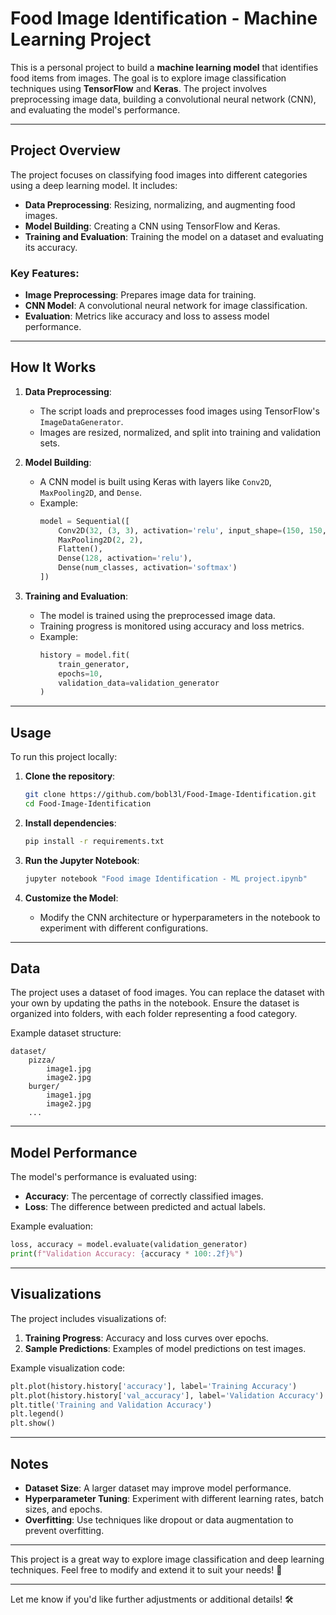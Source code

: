 
# Food Image Identification - Machine Learning Project

This is a personal project to build a **machine learning model** that identifies food items from images. The goal is to explore image classification techniques using **TensorFlow** and **Keras**. The project involves preprocessing image data, building a convolutional neural network (CNN), and evaluating the model's performance.

---

## Project Overview

The project focuses on classifying food images into different categories using a deep learning model. It includes:
- **Data Preprocessing**: Resizing, normalizing, and augmenting food images.
- **Model Building**: Creating a CNN using TensorFlow and Keras.
- **Training and Evaluation**: Training the model on a dataset and evaluating its accuracy.

### Key Features:
- **Image Preprocessing**: Prepares image data for training.
- **CNN Model**: A convolutional neural network for image classification.
- **Evaluation**: Metrics like accuracy and loss to assess model performance.

---

## How It Works

1. **Data Preprocessing**:
   - The script loads and preprocesses food images using TensorFlow's `ImageDataGenerator`.
   - Images are resized, normalized, and split into training and validation sets.

2. **Model Building**:
   - A CNN model is built using Keras with layers like `Conv2D`, `MaxPooling2D`, and `Dense`.
   - Example:
     ```python
     model = Sequential([
         Conv2D(32, (3, 3), activation='relu', input_shape=(150, 150, 3)),
         MaxPooling2D(2, 2),
         Flatten(),
         Dense(128, activation='relu'),
         Dense(num_classes, activation='softmax')
     ])
     ```

3. **Training and Evaluation**:
   - The model is trained using the preprocessed image data.
   - Training progress is monitored using accuracy and loss metrics.
   - Example:
     ```python
     history = model.fit(
         train_generator,
         epochs=10,
         validation_data=validation_generator
     )
     ```

---

## Usage

To run this project locally:

1. **Clone the repository**:
   ```bash
   git clone https://github.com/bobl3l/Food-Image-Identification.git
   cd Food-Image-Identification
   ```

2. **Install dependencies**:
   ```bash
   pip install -r requirements.txt
   ```

3. **Run the Jupyter Notebook**:
   ```bash
   jupyter notebook "Food image Identification - ML project.ipynb"
   ```

4. **Customize the Model**:
   - Modify the CNN architecture or hyperparameters in the notebook to experiment with different configurations.

---

## Data

The project uses a dataset of food images. You can replace the dataset with your own by updating the paths in the notebook. Ensure the dataset is organized into folders, with each folder representing a food category.

Example dataset structure:
```
dataset/
    pizza/
        image1.jpg
        image2.jpg
    burger/
        image1.jpg
        image2.jpg
    ...
```

---

## Model Performance

The model's performance is evaluated using:
- **Accuracy**: The percentage of correctly classified images.
- **Loss**: The difference between predicted and actual labels.

Example evaluation:
```python
loss, accuracy = model.evaluate(validation_generator)
print(f"Validation Accuracy: {accuracy * 100:.2f}%")
```

---

## Visualizations

The project includes visualizations of:
1. **Training Progress**: Accuracy and loss curves over epochs.
2. **Sample Predictions**: Examples of model predictions on test images.

Example visualization code:
```python
plt.plot(history.history['accuracy'], label='Training Accuracy')
plt.plot(history.history['val_accuracy'], label='Validation Accuracy')
plt.title('Training and Validation Accuracy')
plt.legend()
plt.show()
```

---

## Notes

- **Dataset Size**: A larger dataset may improve model performance.
- **Hyperparameter Tuning**: Experiment with different learning rates, batch sizes, and epochs.
- **Overfitting**: Use techniques like dropout or data augmentation to prevent overfitting.

---

This project is a great way to explore image classification and deep learning techniques. Feel free to modify and extend it to suit your needs! 🚀

---

Let me know if you'd like further adjustments or additional details! 🛠️
 
